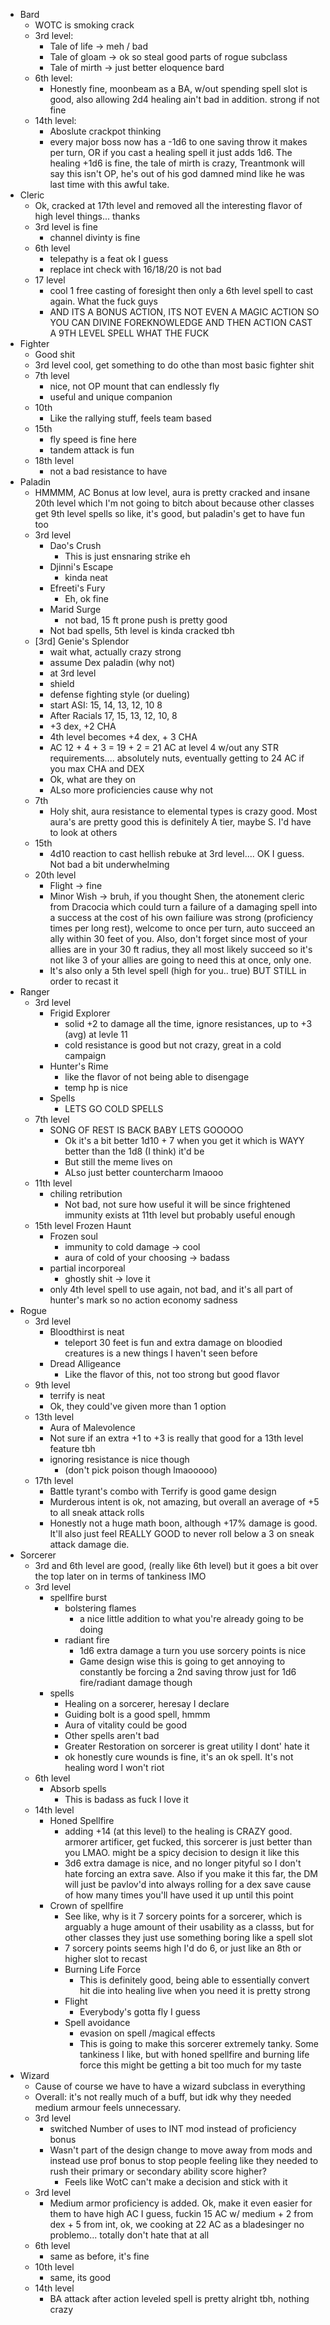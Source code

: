 * Bard
	* WOTC is smoking crack
	* 3rd level: 
		* Tale of life -> meh / bad
		* Tale of gloam -> ok so steal good parts of rogue subclass
		* Tale of mirth -> just better eloquence bard
	* 6th level:
		* Honestly fine, moonbeam as a BA, w/out spending spell slot is good, also allowing 2d4 healing ain't bad in addition. strong if not fine
	* 14th level:
		* Aboslute crackpot thinking
		* every major boss now has a -1d6 to one saving throw it makes per turn, OR if you cast a healing spell it just adds 1d6.  The healing +1d6 is fine, the tale of mirth is crazy, Treantmonk will say this isn't OP, he's out of his god damned mind like he was last time with this awful take.
* Cleric
	* Ok, cracked at 17th level and removed all the interesting flavor of high level things... thanks
	* 3rd level is fine
		* channel divinty is fine
	* 6th level
		* telepathy is a feat ok I guess
		* replace int check with 16/18/20 is not bad
	* 17 level
		* cool 1 free casting of foresight then only a 6th level spell to cast again.  What the fuck guys
		* AND ITS A BONUS ACTION, ITS NOT EVEN A MAGIC ACTION SO YOU CAN DIVINE FOREKNOWLEDGE AND THEN ACTION CAST A 9TH LEVEL SPELL WHAT THE FUCK
* Fighter
	* Good shit
	* 3rd level cool, get something to do othe than most basic fighter shit
	* 7th level
		* nice, not OP mount that can endlessly fly
		* useful and unique companion
	* 10th
		* Like the rallying stuff, feels team based
	* 15th
		* fly speed is fine here
		* tandem attack is fun
	* 18th level
		* not a bad resistance to have
* Paladin
	* HMMMM, AC Bonus at low level, aura is pretty cracked and insane 20th level which I'm not going to bitch about because other classes get 9th level spells so like, it's good, but paladin's get to have fun too
	* 3rd level
		* Dao's Crush
			* This is just ensnaring strike eh
		* Djinni's Escape
			* kinda neat
		* Efreeti's Fury
			* Eh, ok fine
		* Marid Surge
			* not bad, 15 ft prone push is pretty good
		* Not bad spells, 5th level is kinda cracked tbh
	* [3rd] Genie's Splendor
		* wait what, actually crazy strong
		* assume Dex paladin (why not)
		* at 3rd level
		* shield
		* defense fighting style (or dueling)
		* start ASI: 15, 14, 13, 12, 10 8
		* After Racials 17, 15, 13, 12, 10, 8
		* +3 dex, +2 CHA
		* 4th level becomes +4 dex, + 3 CHA
		* AC 12 + 4 + 3 = 19 + 2 = 21 AC at level 4 w/out any STR requirements.... absolutely nuts, eventually getting to 24 AC if you max CHA and DEX 
		* Ok, what are they on
		* ALso more proficiencies cause why not
	* 7th
		* Holy shit, aura resistance to elemental types is crazy good.  Most aura's are pretty good this is definitely A tier, maybe S.  I'd have to look at others
	* 15th
		* 4d10 reaction to cast hellish rebuke at 3rd level.... OK I guess.  Not bad a bit underwhelming
	* 20th level
		* Flight -> fine
		* Minor Wish -> bruh, if you thought Shen, the atonement cleric from Dracocia which could turn a failure of a damaging spell into a success at the cost of his own failiure was strong (proficiency times per long rest), welcome to once per turn, auto succeed an ally within 30 feet of you. Also, don't forget since most of your allies are in your 30 ft radius, they all most likely succeed so it's not like 3 of your allies are going to need this at once, only one.
		* It's also only a 5th level spell (high for you.. true) BUT STILL in order to recast it
* Ranger
	* 3rd level
		* Frigid Explorer
			* solid +2 to damage all the time, ignore resistances, up to +3 (avg) at levle 11
			* cold resistance is good but not crazy, great in a cold campaign
		* Hunter's Rime
			* like the flavor of not being able to disengage
			* temp hp is nice
		* Spells
			* LETS GO COLD SPELLS
	* 7th level
		* SONG OF REST IS BACK BABY LETS GOOOOO
			* Ok it's a bit better 1d10 + 7 when you get it which is WAYY better than the 1d8 (I think) it'd be
			* But still the meme lives on
			* ALso just better countercharm lmaooo
	* 11th level
		* chiling retribution
			* Not bad, not sure how useful it will be since frightened immunity exists at 11th level but probably useful enough
	* 15th level Frozen Haunt
		* Frozen soul
			* immunity to cold damage -> cool
			* aura of cold of your choosing -> badass
		* partial incorporeal
			* ghostly shit -> love it
		* only 4th level spell to use again, not bad, and it's all part of hunter's mark so no action economy sadness
* Rogue
	* 3rd level
		* Bloodthirst is neat
			* teleport 30 feet is fun and extra damage on bloodied creatures is a new things I haven't seen before
		* Dread Alligeance
			* Like the flavor of this, not too strong but good flavor
	* 9th level
		* terrify is neat
		* Ok, they could've given more than 1 option
	* 13th level
		* Aura of Malevolence
		* Not sure if an extra +1 to +3 is really that good for a 13th level feature tbh
		* ignoring resistance is nice though
			* (don't pick poison though lmaooooo)
	* 17th level
		* Battle tyrant's combo with Terrify is good game design
		* Murderous intent is ok, not amazing, but overall an average of +5 to all sneak attack rolls
		* Honestly not a huge math boon, although +17% damage is good.  It'll also just feel REALLY GOOD to never roll below a 3 on sneak attack damage die.
* Sorcerer
	* 3rd and 6th level are good, (really like 6th level) but it goes a bit over the top later on in terms of tankiness IMO
	* 3rd level
		* spellfire burst
			* bolstering flames
				* a nice little addition to what you're already going to be doing
			* radiant fire
				* 1d6 extra damage a turn you use sorcery points is nice
				* Game design wise this is going to get annoying to constantly be forcing a 2nd saving throw just for 1d6 fire/radiant damage though
		* spells
			* Healing on a sorcerer, heresay I declare
			* Guiding bolt is a good spell, hmmm
			* Aura of vitality could be good
			* Other spells aren't bad
			* Greater Restoration on sorcerer is great utility I dont' hate it
			* ok honestly cure wounds is fine, it's an ok spell.  It's not healing word I won't riot
	* 6th level
		* Absorb spells
			* This is badass as fuck I love it
	* 14th level
		* Honed Spellfire
			* adding +14 (at this level) to the healing is CRAZY good.  armorer artificer, get fucked, this sorcerer is just better than you LMAO. might be a spicy decision to design it like this
			* 3d6 extra damage is nice, and no longer pityful so I don't hate forcing an extra save.  Also if you make it this far, the DM will just be pavlov'd into always rolling for a dex save cause of how many times you'll have used it up until this point
		* Crown of spellfire
			* See like, why is it 7 sorcery points for a sorcerer, which is arguably a huge amount of their usability as a classs, but for other classes they just use something boring like a spell slot
			* 7 sorcery points seems high I'd do 6, or just like an 8th or higher slot to recast
			* Burning Life Force
				* This is definitely good, being able to essentially convert hit die into healing live when you need it is pretty strong
			* Flight
				* Everybody's gotta fly I guess
			* Spell avoidance
				* evasion on spell /magical effects
				* This is going to make this sorcerer extremely tanky.  Some tankiness I like, but with honed spellfire and burning life force this might be getting a bit too much for my taste
* Wizard
	* Cause of course we have to have a wizard subclass in everything
	* Overall: it's not really much of a buff, but idk why they needed medium armour feels unnecessary.
	* 3rd level
		* switched Number of uses to INT mod instead of proficiency bonus
		* Wasn't part of the design change to move away from mods and instead use prof bonus to stop people feeling like they needed to rush their primary or secondary ability score higher?
			* Feels like WotC can't make a decision and stick with it
	* 3rd level
		* Medium armor proficiency is added.  Ok, make it even easier for them to have high AC I guess, fuckin 15 AC w/ medium + 2 from dex + 5 from int, ok, we cooking at 22 AC as a bladesinger no problemo... totally don't hate that at all
	* 6th level
		* same as before, it's fine
	* 10th level
		* same, its good
	* 14th level
		* BA attack after action leveled spell is pretty alright tbh, nothing crazy